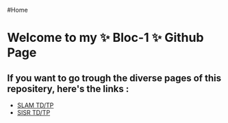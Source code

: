 #Home

<h1>Welcome to my ✨ Bloc-1 ✨ Github Page </h1>

<h2>If you want to go trough the diverse pages of this repositery, here's the links :</h2>

- [SLAM TD/TP](/SLAM/Xampp/index.html)
- [SISR TD/TP](SISR/)
